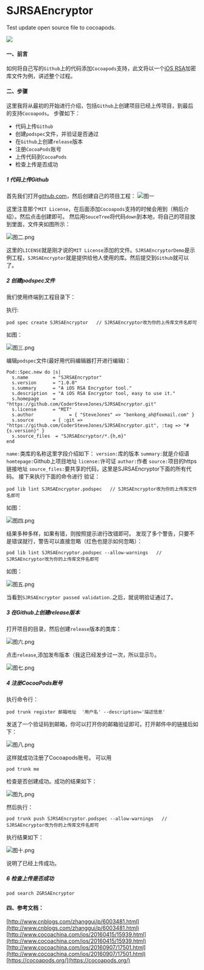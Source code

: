 # SJRSAEncryptor
Test update open source file to cocoapods.

![](http://oqepgj2jp.bkt.clouddn.com/cocoapods.png)

####  一、前言
如何将自己写的`Github`上的代码添加`Cocoapods`支持，此文将以一个[iOS RSA](https://github.com/CoderSteveJones/SJRSAEncryptor.git)加密库文件为例，讲述整个过程。

#### 二、步骤
这里我将从最初的开始进行介绍，包括`Github`上创建项目已经上传项目，到最后的支持`Cocoapods`。
步骤如下：
- 代码上传`Github`
- 创建`podspec`文件，并验证是否通过
- 在`Github`上创建`release`版本
- 注册`CocoaPods`账号
- 上传代码到`CocoaPods`
- 检查上传是否成功

##### 1 代码上传Github
首先我们打开[github.com](https://github.com/)，然后创建自己的项目工程：
![图一](http://oqepgj2jp.bkt.clouddn.com/cocoapods1.png)


这里注意那个`MIT License`，在后面添加`Cocoapods`支持的时候会用到（稍后介绍）。然后点击创建即可。
然后用`SouceTree`将代码`down`到本地，将自己的项目放到里面，文件夹如图所示：


![图二.png](http://oqepgj2jp.bkt.clouddn.com/cocoapods2.png)

这里的`LICENSE`就是刚才说的`MIT License`添加的文件。`SJRSAEncryptorDemo`是示例工程，`SJRSAEncryptor`就是提供给他人使用的库。然后提交到`Github`就可以了。

#####  2 创建podspec文件
我们使用终端到工程目录下：

执行:
```
pod spec create SJRSAEncryptor   // SJRSAEncryptor改为你的上传库文件名即可
```

如图：

![图三.png](http://oqepgj2jp.bkt.clouddn.com/cocoapods3.png)

编辑`podspec`文件(最好用代码编辑器打开进行编辑)：

```
Pod::Spec.new do |s|
  s.name         = "SJRSAEncryptor"
  s.version      = "1.0.0"
  s.summary      = "A iOS RSA Encryptor tool."
  s.description  = "A iOS RSA Encryptor tool, easy to use it."
  s.homepage     = "https://github.com/CoderSteveJones/SJRSAEncryptor.git"
  s.license      = "MIT"
  s.author             = { "SteveJones" => "benkong_ah@foxmail.com" }
  s.source       = { :git => "https://github.com/CoderSteveJones/SJRSAEncryptor.git", :tag => "#{s.version}" }
  s.source_files  = "SJRSAEncryptor/*.{h,m}"
end
```
`name:`类库的名称这里字段介绍如下：
`version:`库的版本
`summary:`就是介绍语
`homtepage:`Github上项目地址
`license:`许可证
`author:`作者
`source:`项目的https链接地址
`source_files:`要共享的代码，这里是SJRSAEncryptor下面的所有代码。
接下来执行下面的命令进行
验证：

```
pod lib lint SJRSAEncryptor.podspec   // SJRSAEncryptor改为你的上传库文件名即可
```
如图：

![图四.png](http://oqepgj2jp.bkt.clouddn.com/cocoapods4.png)


结果多种多样，如果有错，则按照提示进行改错即可。
发现了多个警告，只要不是错误就行，警告可以直接忽略（红色也提示如何忽略）：

```
pod lib lint SJRSAEncryptor.podspec --allow-warnings   // SJRSAEncryptor改为你的上传库文件名即可
```

如图：


![图五.png](http://oqepgj2jp.bkt.clouddn.com/cocoapods5.png)

当看到`SJRSAEncryptor passed validation.`之后，就说明验证通过了。

##### 3 在Github上创建release版本
打开项目的目录，然后创建`release`版本的类库：


![图六.png](http://oqepgj2jp.bkt.clouddn.com/cocoapods6.png)

点击`release`,添加发布版本（我这已经发步过一次，所以显示1）。


![图七.png](http://oqepgj2jp.bkt.clouddn.com/cocoapods7.png)

##### 4 注册CocoaPods账号
执行命令行：

```
pod trunk register 邮箱地址  '用户名' --description='描述信息'

```

发送了一个验证码到邮箱，你可以打开你的邮箱验证即可。打开邮件中的链接后如下：

![图八.png](http://oqepgj2jp.bkt.clouddn.com/cocoapods8.png)

这样就成功注册了Cocoapods账号。
可以用
```
pod trunk me
```
检查是否创建成功。成功的结果如下：

![图九.png](http://oqepgj2jp.bkt.clouddn.com/cocoapods9.png)


然后执行：

```
pod trunk push SJRSAEncryptor.podspec --allow-warnings   // SJRSAEncryptor改为你的上传库文件名即可
```

执行结果如下：


![图十.png](http://oqepgj2jp.bkt.clouddn.com/cocoapods10.png)


说明了已经上传成功。


##### 6 检查上传是否成功

```
pod search ZGRSAEncryptor
```



#### 四、参考文档：
[http://www.cnblogs.com/zhanggui/p/6003481.html](http://www.cnblogs.com/zhanggui/p/6003481.html)
[http://www.cocoachina.com/ios/20160415/15939.html](http://www.cocoachina.com/ios/20160415/15939.html)
[http://www.cocoachina.com/ios/20160907/17501.html](http://www.cocoachina.com/ios/20160907/17501.html)
[https://cocoapods.org/](https://cocoapods.org/)

